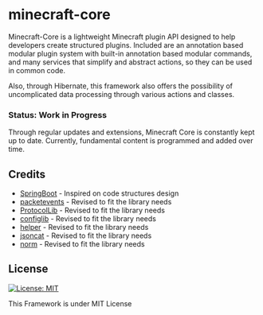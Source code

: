 # minecraft-core

Minecraft-Core is a lightweight Minecraft plugin API designed to help developers create structured plugins. Included are an annotation based modular plugin system with built-in annotation based modular commands, and many services that simplify and abstract actions, so they can be used in common code.

Also, through Hibernate, this framework also offers the possibility of uncomplicated data processing through various actions and classes.


### Status: Work in Progress
Through regular updates and extensions, Minecraft Core is constantly kept up to date. Currently, fundamental content is programmed and added over time.


## Credits
* [SpringBoot](https://spring.io) - Inspired on code structures design
* [packetevents](https://github.com/retrooper/packetevents) - Revised to fit the library needs
* [ProtocolLib](https://github.com/dmulloy2/ProtocolLib) - Revised to fit the library needs
* [configlib](https://github.com/Exlll/ConfigLib) - Revised to fit the library needs
* [helper](https://github.com/lucko/helper) - Revised to fit the library needs
* [jsoncat](https://github.com/Snailclimb/jsoncat) - Revised to fit the library needs
* [norm](https://github.com/dieselpoint/norm) - Revised to fit the library needs

## License
[![License: MIT](https://img.shields.io/badge/License-MIT-yellow.svg)](https://opensource.org/licenses/MIT)

This Framework is under MIT License

